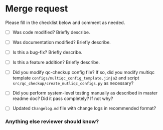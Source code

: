 # Merge request

Please fill in the checklist below and comment as needed.

- [ ] Was code modified? Briefly describe.
- [ ] Was documentation modified? Briefly describe.
- [ ] Is this a bug-fix? Briefly describe.
- [ ] Is this a feature addition? Briefly describe.
- [ ] Did you modify qc-checkup config file? If so, did you modify multiqc template
  `configs/multiqc_config_template.jinja2` and script `src/qc_checkup/create_mutliqc_configs.py` as necessary?
- [ ] Did you perform system-level testing manually as described in master readme doc? Did it pass completely? If not why?
- [ ] Updated `Changelog.md` file with change logs in recommended format?


### Anything else reviewer should know?
